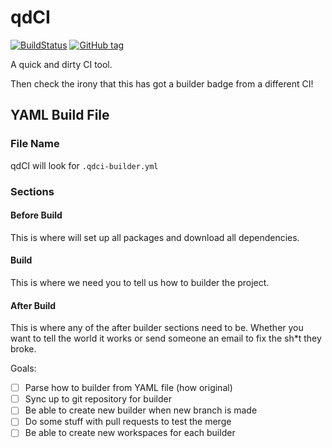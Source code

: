# qdCI
[![BuildStatus](https://travis-ci.org/maccoda/qdCI.svg?branch=master)](https://travis-ci.org/maccoda/qdCI)
[![GitHub tag](https://img.shields.io/github/tag/maccoda/qdCI.svg?maxAge=2592000)]()

A quick and dirty CI tool.

Then check the irony that this has got a builder badge from
a different CI!

## YAML Build File
### File Name
qdCI will look for `.qdci-builder.yml`

### Sections
#### Before Build
This is where will set up all packages and download all
dependencies.

#### Build
This is where we need you to tell us how to builder the
project.

#### After Build
This is where any of the after builder sections need to be.
Whether you want to tell the world it works or send 
someone an email to fix the sh*t they broke.


Goals:
- [ ] Parse how to builder from YAML file (how original)
- [ ] Sync up to git repository for builder
- [ ] Be able to create new builder when new branch is made
- [ ] Do some stuff with pull requests to test the merge
- [ ] Be able to create new workspaces for each builder
